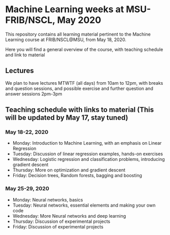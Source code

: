 # Machine Learning weeks at MSU-FRIB/NSCL, May 2020
This repository contains all learning material pertinent to the Machine Learning course  at FRIB/NSCL@MSU, from May 18, 2020.

Here you will find a general overview of the course, with teaching schedule and link to material

## Lectures

We plan to have lectures MTWTF (all days) from 10am to 12pm, with breaks and question sessions, and possible exercise and further question and answer sessions 2pm-3pm


##  Teaching schedule with links to material (This will be updated by May 17, stay tuned)

###  May 18-22, 2020
- Monday: Introduction to Machine Learning, with an emphasis on Linear Regression
- Tuesday: Discussion of linear regression examples, hands-on exercises
- Wednesday: Logistic regression and classification problems, introducing gradient descent
- Thursday: More on optimization and gradient descent
- Friday: Decision trees, Random forests, bagging and boosting

###  May 25-29, 2020
- Monday:  Neural networks, basics
- Tuesday: Neural networks, essential elements and making your own code
- Wednesday: More Neural networks and deep learning
- Thursday: Discussion of experimental projects
- Friday: Discussion of experimental projects

